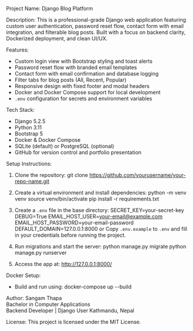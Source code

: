 Project Name: Django Blog Platform

Description:
This is a professional-grade Django web application featuring custom user authentication, password reset flow, contact form with email integration, and filterable blog posts. Built with a focus on backend clarity, Dockerized deployment, and clean UI/UX.

Features:
- Custom login view with Bootstrap styling and toast alerts
- Password reset flow with branded email templates
- Contact form with email confirmation and database logging
- Filter tabs for blog posts (All, Recent, Popular)
- Responsive design with fixed footer and modal headers
- Docker and Docker Compose support for local development
- `.env` configuration for secrets and environment variables

Tech Stack:
- Django 5.2.5
- Python 3.11
- Bootstrap 5
- Docker & Docker Compose
- SQLite (default) or PostgreSQL (optional)
- GitHub for version control and portfolio presentation

Setup Instructions:
1. Clone the repository:
   git clone https://github.com/yourusername/your-repo-name.git

2. Create a virtual environment and install dependencies:
   python -m venv venv
   source venv/bin/activate
   pip install -r requirements.txt

3. Create a `.env` file in the base directory:
   SECRET_KEY=your-secret-key
   DEBUG=True
   EMAIL_HOST_USER=your-email@example.com
   EMAIL_HOST_PASSWORD=your-email-password
   DEFAULT_DOMAIN=127.0.0.1:8000
or 
Copy `.env.example` to `.env` and fill in your credentials before running the project.

4. Run migrations and start the server:
   python manage.py migrate
   python manage.py runserver

5. Access the app at:
   http://127.0.0.1:8000/

Docker Setup:
- Build and run using:
  docker-compose up --build

Author:
Sangam Thapa  
Bachelor in Computer Applications  
Backend Developer | Django User
Kathmandu, Nepal

License:
This project is licensed under the MIT License.
